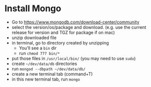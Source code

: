 # Install Mongo

- Go to https://www.mongodb.com/download-center/community
- select the version/os/package and download. (e.g. use the current release for version and TGZ for package if on mac)
- unzip downloaded file
- in terminal, go to directory created by unzipping
	- You'll see a `bin` dir
	- run `chmod 777 bin/*`
- put those files in `/usr/local/bin/` (you may need to use `sudo`)
- create `~/dev/data/db` directories
- run `mongod --dbpath ~/dev/data/db/`
- create a new terminal tab (command+T)
- in this new terminal tab, run `mongo`
